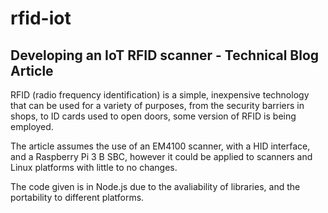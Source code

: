 # rfid-iot
## Developing an IoT RFID scanner - Technical Blog Article 

RFID (radio frequency identification) is a simple, inexpensive technology that can be used for a variety of purposes,
from the security barriers in shops, to ID cards used to open doors, some version of RFID is being employed.

The article assumes the use of an EM4100 scanner, with a HID interface, and a Raspberry Pi 3 B SBC,
however it could be applied to scanners and Linux platforms with little to no changes.

The code given is in Node.js due to the avaliability of libraries, and the portability to different platforms.
